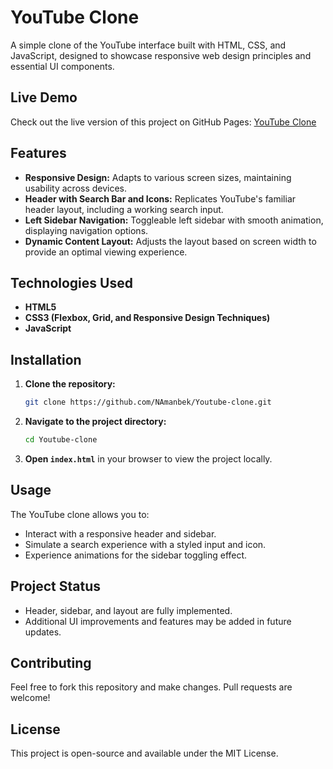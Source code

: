 
# YouTube Clone

A simple clone of the YouTube interface built with HTML, CSS, and JavaScript, designed to showcase responsive web design principles and essential UI components.

## Live Demo

Check out the live version of this project on GitHub Pages: [YouTube Clone](https://namanbek.github.io/Youtube-clone/)

## Features

- **Responsive Design:** Adapts to various screen sizes, maintaining usability across devices.
- **Header with Search Bar and Icons:** Replicates YouTube's familiar header layout, including a working search input.
- **Left Sidebar Navigation:** Toggleable left sidebar with smooth animation, displaying navigation options.
- **Dynamic Content Layout:** Adjusts the layout based on screen width to provide an optimal viewing experience.

## Technologies Used

- **HTML5**
- **CSS3 (Flexbox, Grid, and Responsive Design Techniques)**
- **JavaScript**

## Installation

1. **Clone the repository:**
   ```bash
   git clone https://github.com/NAmanbek/Youtube-clone.git
   ```
2. **Navigate to the project directory:**
   ```bash
   cd Youtube-clone
   ```
3. **Open `index.html`** in your browser to view the project locally.

## Usage

The YouTube clone allows you to:
- Interact with a responsive header and sidebar.
- Simulate a search experience with a styled input and icon.
- Experience animations for the sidebar toggling effect.

## Project Status

- Header, sidebar, and layout are fully implemented.
- Additional UI improvements and features may be added in future updates.

## Contributing

Feel free to fork this repository and make changes. Pull requests are welcome!

## License

This project is open-source and available under the MIT License.
